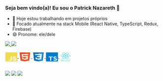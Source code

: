 ### Seja bem vindo(a)! Eu sou o Patrick Nazareth 👋

- 🔭 Hoje estou trabalhando em projetos próprios
- 🌱 Focado atualmente na stack Mobile (React Native, TypeScript, Redux, Firebase)
- 😄 Pronome: ele/dele

<div>
  <a href="https://beacons.ai/Nazareth98">
  <img height="170em" src="https://github-readme-stats.vercel.app/api?username=Nazareth98&show_icons=true&theme=dark&include_all_commits=true&count_private=true"/>
  <img height="170em" src="https://github-readme-stats.vercel.app/api/top-langs/?username=Nazareth98&layout=compact&langs_count=16&theme=dark"/>
</div>
  
<div style="display: inline_block"><br>
  <img align="center" alt="Patrick-Js" height="30" width="40" src="https://raw.githubusercontent.com/devicons/devicon/master/icons/javascript/javascript-plain.svg">
  <img align="center" alt="Patrick-HTML" height="30" width="40" src="https://raw.githubusercontent.com/devicons/devicon/master/icons/html5/html5-original.svg">
  <img align="center" alt="Patrick-CSS" height="30" width="40" src="https://raw.githubusercontent.com/devicons/devicon/master/icons/css3/css3-original.svg">
  <img align="center" alt="Patrick-typescript" height="30" width="40" src="https://github.com/devicons/devicon/blob/master/icons/typescript/typescript-original.svg">
  <img align="center" alt="Patrick-react" height="30" width="40" src="https://github.com/devicons/devicon/blob/master/icons/react/react-original-wordmark.svg">
</div>  

##

<div>
  <a href="https://www.instagram.com/patricnazareth/" target="_blank"><img src="https://img.shields.io/badge/-Instagram-%23E4405F?style=for-the-badge&logo=instagram&logoColor=white" target="_blank"></a>
  <a href = "mailto:patrickn.contact@gmail.com"><img src="https://img.shields.io/badge/Gmail-D14836?style=for-the-badge&logo=gmail&logoColor=white" target="_blank"></a>
  <a href="https://www.linkedin.com/in/patrick-nazareth-dev/" target="_blank"><img src="https://img.shields.io/badge/-LinkedIn-%230077B5?style=for-the-badge&logo=linkedin&logoColor=white" target="_blank"></a>   
</div> 
  
